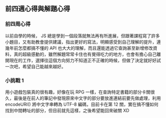 ## 前四週心得與解題心得

### 前四周心得
以前自學的時候， JS 總是學到一個段落就無法再有所進展，但跟著課程寫了許多小題目，又有助教會提供建議，指出更好的寫法，明顯感受到自己理解的提升，連幾年前怎麼都搞不懂的 API 也大大的理解，而且還能透過它查詢甚至新增修改資料，真的超級感動的，雖然解題常常卡住也有覺得吃力的地方，也會有擔心自己離開現在的工作，選擇往這個方向努力不知道正不正確的時候，但做了決定就好好試一次吧，希望自己能越來越好。

### 小挑戰 1
用小遊戲包裝真的很有趣，好像在玩 RPG 一樣，在查詢特定書籍的部分卡關很久，最後是在前人的筆記中發現原來中文字的部分要放進連結前要先做處理，利用 encodeURI() 將中文字串轉為 UTF-8 編碼，目前卡在第 12 關，實在搞不懂如何找到中間轉址的部分，但目前就先這樣，之後希望能回來破關 XD